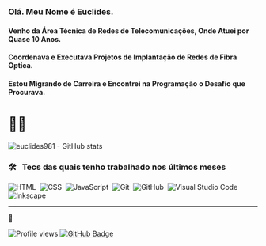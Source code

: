 ### Olá. Meu Nome é Euclides. 
#### Venho da Área Técnica de Redes de Telecomunicações, Onde Atuei por Quase 10 Anos.
#### Coordenava e Executava Projetos de Implantação de Redes de Fibra Optica.
#### Estou Migrando de Carreira e Encontrei na Programação o Desafio que Procurava.

# 🖖🏻

![euclides981 - GitHub stats](https://github-readme-stats.vercel.app/api/?username=euclides981&hide=prs,issues&count_private=true&show_icons=true&theme=gotham)


### 🛠 &nbsp; Tecs das quais tenho trabalhado nos últimos meses

![HTML](https://img.shields.io/badge/-HTML-ccc?style=flat&logo=HTML5)&nbsp;
![CSS](https://img.shields.io/badge/-CSS-ccc?style=flat&logo=CSS3&logoColor=1572B6)&nbsp;
![JavaScript](https://img.shields.io/badge/-JavaScript-999?style=flat&logo=javascript&logoColor=)&nbsp;
![Git](https://img.shields.io/badge/-Git-ccc?style=flat&logo=git)&nbsp;
![GitHub](https://img.shields.io/badge/-GitHub-ccc?style=flat&logo=github)&nbsp;
![Visual Studio Code](https://img.shields.io/badge/-Visual%20Studio%20Code-ccc?style=flat&logo=visual-studio-code&logoColor=007ACC)&nbsp;
![Inkscape](https://img.shields.io/badge/-Inkscape-ccc?style=flat&logo=inkscape&logoColor=000)&nbsp;

___


📌

<img src="https://komarev.com/ghpvc/?username=euclides981&color=yellow" alt="Profile views"/> <a href="https://github.com/euclides981?tab=followers"><img src="https://img.shields.io/github/followers/euclides981?label=Followers&style=social" alt="GitHub Badge"></a>